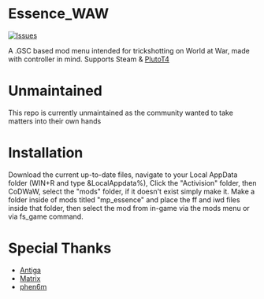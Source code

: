 # Essence_WAW
[![Issues](https://img.shields.io/github/issues/ujicos/Essence_WAW)](https://github.com/ujicos/Essence_WAW/issues)

A .GSC based mod menu intended for trickshotting on World at War, made with controller in mind. Supports Steam & [PlutoT4](https://plutonium.pw/docs/install/#t4)

# Unmaintained
This repo is currently unmaintained as the community wanted to take matters into their own hands

# Installation
Download the current up-to-date files, navigate to your Local AppData folder (WIN+R and type &LocalAppdata%), Click the "Activision" folder, then CoDWaW, select the "mods" folder, if it doesn't exist simply make it.
Make a folder inside of mods titled "mp_essence" and place the ff and iwd files inside that folder, then select the mod from in-game via the mods menu or via fs_game command.

# Special Thanks
* [Antiga](https://github.com/mprust)
* [Matrix](https://twitter.com/matrix)
* [phen6m](https://twitter.com/phen6m)

